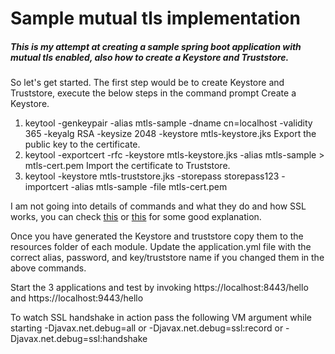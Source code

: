 # Sample mutual tls implementation

##### This is my attempt at creating a sample spring boot application with mutual tls enabled, also how to create a Keystore and Truststore.
So let's get started. The first step would be to create Keystore and Truststore, execute the below steps in the command prompt
Create a Keystore.
1. keytool -genkeypair -alias mtls-sample -dname cn=localhost -validity 365 -keyalg RSA -keysize 2048 -keystore mtls-keystore.jks
   Export the public key to the certificate.
2. keytool -exportcert -rfc -keystore mtls-keystore.jks -alias mtls-sample > mtls-cert.pem
   Import the certificate to Truststore.
3. keytool -keystore mtls-truststore.jks -storepass storepass123 -importcert -alias mtls-sample -file mtls-cert.pem


I am not going into details of commands and what they do and how SSL works, you can check [this](http://www.steves-internet-guide.com/ssl-certificates-explained/) or [this](https://www.digitalocean.com/community/tutorials/java-keytool-essentials-working-with-java-keystores) for some good explanation.

Once you have generated the Keystore and truststore copy them to the resources folder of each module. 
Update the application.yml file with the correct alias, password, and key/truststore name if you changed them in the above commands.

Start the 3 applications and test by invoking https://localhost:8443/hello and https://localhost:9443/hello

To watch SSL handshake in action pass the following VM argument while starting -Djavax.net.debug=all or -Djavax.net.debug=ssl:record or -Djavax.net.debug=ssl:handshake